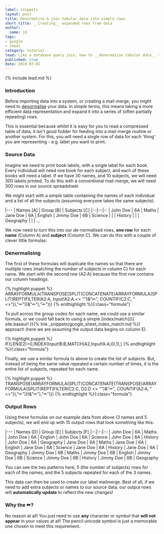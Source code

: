 ```yaml
---
label: snippets
layout: post
title: Denormalise & join tabular data into simple rows
short_title: __Creating__ expanded rows from data
author:
  name: jd
tags:
- google
- sheet
category: tutorial
lead: Like a database query join, how to __denormalise tabular data__ to create expanded rows, ideal for __mail-merges__ and __data imports__.
published: true
date: 2019-07-01
---
```

{% include lead.md %}

### Introduction

Before importing data into a system, or creating a mail-merge, you might need to [denormalise][1] your data. In simple terms, this means taking a more efficient data representation and expand it into a series of (often partially repeating) rows.

This is essential because whilst it is easy for you to read a compressed table of data, it isn't good fodder for feeding into a mail-merge routine or another system. For this, you will need a single row of data for each 'thing' you are representing - e.g. label you want to print.

### Source Data

Imagine we need to print book labels, with a single label for each book. Every individual will need one book for each subject, and each of these books will need a label. If we have 30 names, and 10 subjects, we will need 300 labels printed. To do this with a conventional mail-merge, we will need 300 rows in our source spreadsheet.

We might start with a simple table containing the names of each individual and a list of all the subjects (assuming everyone takes the same subjects).

|---
| Names [A] | Group [B] | Subjects [C]
|:-:|:-:|-:
| John Doe | 6A | Maths
| Jane Doe | 6A | English
| Jimmy Doe | 6B | Science
| | | History
| | | Geography
| | | ...

We now need to turn this into our de-normalised rows, __one row__ for each __name__ (Column A) and __subject__ (Column C). We can do this with a couple of clever little formulas.

### Denormalising

The first of these formulas will duplicate the names so that there are multiple rows (matching the number of subjects in column C) for each name. We start with the second row (A2:A) because the first row contains our column headings.

{% highlight puppet %}
ARRAYFORMULA(TRANSPOSE(SPLIT(CONCATENATE(ARRAYFORMULA(SPLIT(REPT(FILTER(A2:A, Input!A2:A <> "")&"✏", COUNTIF(C2:C, "<>")),"✏"))&"✏"),"✏")))
{% endhighlight %}{:class="formula"}

To pull across the group codes for each name, we could use a similar formula, or we could fall back to using a simple [index/match]({{ site.baseurl }}{% link _snippets/google_sheet_index_match.md %}) approach (here we are assuming the output data begins on column E).

{% highlight puppet %}
IF(LEN(E2)>0,INDEX(Input!B:B,MATCH(A2,Input!A:A,0),1),)
{% endhighlight %}{:class="formula"}

Finally, we use a similar formula to above to create the list of subjects. But, instead of being the same value repeated a certain number of times, it is the entire list of subjects, repeated for each name.

{% highlight puppet %}
TRANSPOSE(ARRAYFORMULA(SPLIT(CONCATENATE(TRANSPOSE(ARRAYFORMULA(SPLIT(REPT(FILTER(C2:C, D2:D <> "")&"✏", COUNTIF(A2:A, "<>")),"✏")))&"✏"),"✏")))
{% endhighlight %}{:class="formula"}

### Output Rows

Using these formulas on our example data from above (3 names and 5 subjects), we will end up with 15 output rows that look something like this:

|---
| Names [D] | Group [E] | Subjects [F]
|:-:|:-:|:-:
| John Doe | 6A | Maths
| John Doe | 6A | English
| John Doe | 6A | Science
| John Doe | 6A | History
| John Doe | 6A | Geography
| Jane Doe | 6A | Maths
| Jane Doe | 6A | English
| Jane Doe | 6A | Science
| Jane Doe | 6A | History
| Jane Doe | 6A | Geography
| Jimmy Doe | 6B | Maths
| Jimmy Doe | 6B | English
| Jimmy Doe | 6B | Science
| Jimmy Doe | 6B | History
| Jimmy Doe | 6B | Geography

You can see the two patterns here, 5 (the number of subjects) rows for each of the names, and the 5 subjects repeated for each of the 3 names.

This data can then be used to create our label mailmerge. Best of all, if we need to add extra subjects or names to our source data; our output rows will __automatically update__ to reflect the new changes!

### Why the ✏?

No reason at all! You just need to use __any__ character or symbol that __will not appear__ in your values at all! The pencil unicode symbol is just a memorable one chosen to meet this requirement.

  [1]: https://en.wikipedia.org/wiki/Denormalization "Denormalization - Wikipedia"